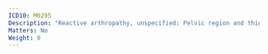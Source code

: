 ```yaml
---
ICD10: M0295
Description: "Reactive arthropathy, unspecified: Pelvic region and thigh"
Matters: No
Weight: 0
---
```


